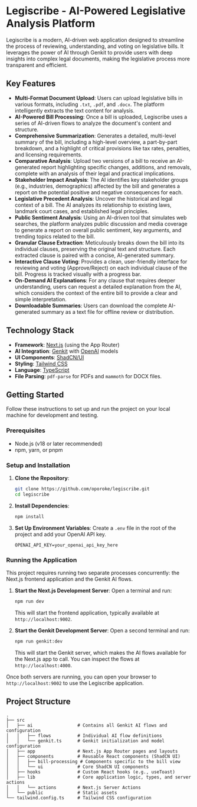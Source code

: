 # Legiscribe - AI-Powered Legislative Analysis Platform

Legiscribe is a modern, AI-driven web application designed to streamline the process of reviewing, understanding, and voting on legislative bills. It leverages the power of AI through Genkit to provide users with deep insights into complex legal documents, making the legislative process more transparent and efficient.

## Key Features

- **Multi-Format Document Upload**: Users can upload legislative bills in various formats, including `.txt`, `.pdf`, and `.docx`. The platform intelligently extracts the text content for analysis.
- **AI-Powered Bill Processing**: Once a bill is uploaded, Legiscribe uses a series of AI-driven flows to analyze the document's content and structure.
- **Comprehensive Summarization**: Generates a detailed, multi-level summary of the bill, including a high-level overview, a part-by-part breakdown, and a highlight of critical provisions like tax rates, penalties, and licensing requirements.
- **Comparative Analysis**: Upload two versions of a bill to receive an AI-generated report highlighting specific changes, additions, and removals, complete with an analysis of their legal and practical implications.
- **Stakeholder Impact Analysis**: The AI identifies key stakeholder groups (e.g., industries, demographics) affected by the bill and generates a report on the potential positive and negative consequences for each.
- **Legislative Precedent Analysis**: Uncover the historical and legal context of a bill. The AI analyzes its relationship to existing laws, landmark court cases, and established legal principles.
- **Public Sentiment Analysis**: Using an AI-driven tool that simulates web searches, the platform analyzes public discussion and media coverage to generate a report on overall public sentiment, key arguments, and trending topics related to the bill.
- **Granular Clause Extraction**: Meticulously breaks down the bill into its individual clauses, preserving the original text and structure. Each extracted clause is paired with a concise, AI-generated summary.
- **Interactive Clause Voting**: Provides a clean, user-friendly interface for reviewing and voting (Approve/Reject) on each individual clause of the bill. Progress is tracked visually with a progress bar.
- **On-Demand AI Explanations**: For any clause that requires deeper understanding, users can request a detailed explanation from the AI, which considers the context of the entire bill to provide a clear and simple interpretation.
- **Downloadable Summaries**: Users can download the complete AI-generated summary as a text file for offline review or distribution.

## Technology Stack

- **Framework**: [Next.js](https://nextjs.org/) (using the App Router)
- **AI Integration**: [Genkit](https://firebase.google.com/docs/genkit) with [OpenAI](https://openai.com/) models
- **UI Components**: [ShadCN/UI](https://ui.shadcn.com/)
- **Styling**: [Tailwind CSS](https://tailwindcss.com/)
- **Language**: [TypeScript](https://www.typescriptlang.org/)
- **File Parsing**: `pdf-parse` for PDFs and `mammoth` for DOCX files.

## Getting Started

Follow these instructions to set up and run the project on your local machine for development and testing.

### Prerequisites

- Node.js (v18 or later recommended)
- npm, yarn, or pnpm

### Setup and Installation

1.  **Clone the Repository**:
    ```bash
    git clone https://github.com/oporoke/legiscribe.git
    cd legiscribe
    ```

2.  **Install Dependencies**:
    ```bash
    npm install
    ```

3.  **Set Up Environment Variables**:
    Create a `.env` file in the root of the project and add your OpenAI API key.

    ```env
    OPENAI_API_KEY=your_openai_api_key_here
    ```

### Running the Application

This project requires running two separate processes concurrently: the Next.js frontend application and the Genkit AI flows.

1.  **Start the Next.js Development Server**:
    Open a terminal and run:
    ```bash
    npm run dev
    ```
    This will start the frontend application, typically available at `http://localhost:9002`.

2.  **Start the Genkit Development Server**:
    Open a second terminal and run:
    ```bash
    npm run genkit:dev
    ```
    This will start the Genkit server, which makes the AI flows available for the Next.js app to call. You can inspect the flows at `http://localhost:4000`.

Once both servers are running, you can open your browser to `http://localhost:9002` to use the Legiscribe application.

## Project Structure

```
.
├── src
│   ├── ai                 # Contains all Genkit AI flows and configuration
│   │   ├── flows          # Individual AI flow definitions
│   │   └── genkit.ts      # Genkit initialization and model configuration
│   ├── app                # Next.js App Router pages and layouts
│   ├── components         # Reusable React components (ShadCN UI)
│   │   ├── bill-processing # Components specific to the bill view
│   │   └── ui             # Core ShadCN UI components
│   ├── hooks              # Custom React hooks (e.g., useToast)
│   ├── lib                # Core application logic, types, and server actions
│   │   └── actions        # Next.js Server Actions
│   └── public             # Static assets
└── tailwind.config.ts     # Tailwind CSS configuration
```
